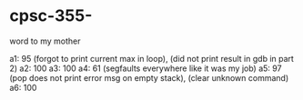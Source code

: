 # cpsc-355-
word to my mother

a1: 95 (forgot to print current max in loop), (did not print result in gdb in part 2)
a2: 100
a3: 100
a4: 61 (segfaults everywhere like it was my job)
a5: 97 (pop does not print error msg on empty stack), (clear unknown command)
a6: 100 

